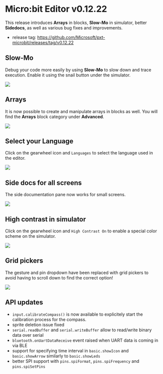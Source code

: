 # Micro:bit Editor v0.12.22

This release introduces **Arrays** in blocks, **Slow-Mo** in simulator, better **Sidedocs**, as well as various bug fixes and improvements.

* release tag: https://github.com/Microsoft/pxt-microbit/releases/tag/v0.12.22

## Slow-Mo

Debug your code more easily by using **Slow-Mo** to slow down and trace execution. Enable it using the snail button under the simulator.

![](/static/blog/microbit/v0.12.22/slow-mo.gif)


## Arrays

It is now possible to create and manipulate arrays in blocks as well. You will find the **Arrays** block category under **Advanced**.

![](/static/blog/microbit/v0.12.22/arrays.png)

## Select your Language

Click on the gearwheel icon and `Languages` to select the language used in the editor.

![](/static/blog/microbit/v0.12.22/languages.png)

## Side docs for all screens

The side documentation pane now works for small screens.

![](/static/blog/microbit/v0.12.22/sidedocs.png)

## High contrast in simulator

Click on the gearwheel icon and `High Contrast On` to enable a special color scheme on the simulator.

![](/static/blog/microbit/v0.12.22/highcontrast.png)

## Grid pickers

The gesture and pin dropdown have been replaced with grid pickers to avoid having to scroll down to find the
correct option!

![](/static/blog/microbit/v0.12.22/grid.gif)

## API updates

* `input.calibrateCompass()` is now available to explicitely start the calibration process for the compass.
* sprite deletion issue fixed
* `serial.readBuffer` and `serial.writeBuffer` allow to read/write binary data over serial
* `bluetooth.onUartDataReceive` event raised when UART data is coming in via BLE
* support for specifying time interval in `basic.showIcon` and `basic.showArrow` similarly to `basic.showLeds`
* better SPI support with `pins.spiFormat`, `pins.spiFrequency` and `pins.spiSetPins`
